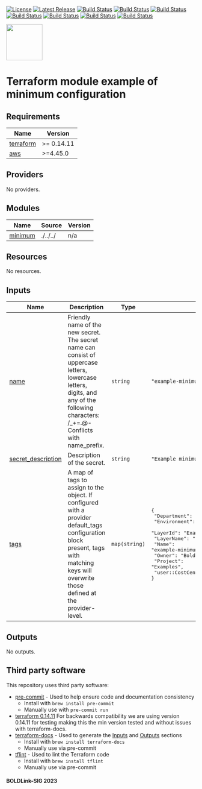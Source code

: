 [![License](https://img.shields.io/badge/License-Apache-blue.svg)](https://github.com/boldlink/terraform-aws-secretsmanager/blob/main/LICENSE)
[![Latest Release](https://img.shields.io/github/release/boldlink/terraform-aws-secretsmanager.svg)](https://github.com/boldlink/terraform-aws-secretsmanager/releases/latest)
[![Build Status](https://github.com/boldlink/terraform-aws-secretsmanager/actions/workflows/update.yaml/badge.svg)](https://github.com/boldlink/terraform-aws-secretsmanager/actions)
[![Build Status](https://github.com/boldlink/terraform-aws-secretsmanager/actions/workflows/release.yaml/badge.svg)](https://github.com/boldlink/terraform-aws-secretsmanager/actions)
[![Build Status](https://github.com/boldlink/terraform-aws-secretsmanager/actions/workflows/pre-commit.yaml/badge.svg)](https://github.com/boldlink/terraform-aws-secretsmanager/actions)
[![Build Status](https://github.com/boldlink/terraform-aws-secretsmanager/actions/workflows/pr-labeler.yaml/badge.svg)](https://github.com/boldlink/terraform-aws-secretsmanager/actions)
[![Build Status](https://github.com/boldlink/terraform-aws-secretsmanager/actions/workflows/module-examples-tests.yaml/badge.svg)](https://github.com/boldlink/terraform-aws-secretsmanager/actions)
[![Build Status](https://github.com/boldlink/terraform-aws-secretsmanager/actions/workflows/checkov.yaml/badge.svg)](https://github.com/boldlink/terraform-aws-secretsmanager/actions)
[![Build Status](https://github.com/boldlink/terraform-aws-secretsmanager/actions/workflows/auto-badge.yaml/badge.svg)](https://github.com/boldlink/terraform-aws-secretsmanager/actions)

[<img src="https://avatars.githubusercontent.com/u/25388280?s=200&v=4" width="96"/>](https://boldlink.io)

# Terraform module example of minimum configuration


<!-- BEGINNING OF PRE-COMMIT-TERRAFORM DOCS HOOK -->
## Requirements

| Name | Version |
|------|---------|
| <a name="requirement_terraform"></a> [terraform](#requirement\_terraform) | >= 0.14.11 |
| <a name="requirement_aws"></a> [aws](#requirement\_aws) | >=4.45.0 |

## Providers

No providers.

## Modules

| Name | Source | Version |
|------|--------|---------|
| <a name="module_minimum"></a> [minimum](#module\_minimum) | ./../../ | n/a |

## Resources

No resources.

## Inputs

| Name | Description | Type | Default | Required |
|------|-------------|------|---------|:--------:|
| <a name="input_name"></a> [name](#input\_name) | Friendly name of the new secret. The secret name can consist of uppercase letters, lowercase letters, digits, and any of the following characters: /\_+=.@- Conflicts with name\_prefix. | `string` | `"example-minimum-secret"` | no |
| <a name="input_secret_description"></a> [secret\_description](#input\_secret\_description) | Description of the secret. | `string` | `"Example minimum secret"` | no |
| <a name="input_tags"></a> [tags](#input\_tags) | A map of tags to assign to the object. If configured with a provider default\_tags configuration block present, tags with matching keys will overwrite those defined at the provider-level. | `map(string)` | <pre>{<br>  "Department": "DevOps",<br>  "Environment": "example",<br>  "LayerId": "Example",<br>  "LayerName": "Example",<br>  "Name": "example-minimum-secret",<br>  "Owner": "Boldlink",<br>  "Project": "Examples",<br>  "user::CostCenter": "terraform-registry"<br>}</pre> | no |

## Outputs

No outputs.
<!-- END OF PRE-COMMIT-TERRAFORM DOCS HOOK -->

## Third party software
This repository uses third party software:
* [pre-commit](https://pre-commit.com/) - Used to help ensure code and documentation consistency
  * Install with `brew install pre-commit`
  * Manually use with `pre-commit run`
* [terraform 0.14.11](https://releases.hashicorp.com/terraform/0.14.11/) For backwards compatibility we are using version 0.14.11 for testing making this the min version tested and without issues with terraform-docs.
* [terraform-docs](https://github.com/segmentio/terraform-docs) - Used to generate the [Inputs](#Inputs) and [Outputs](#Outputs) sections
  * Install with `brew install terraform-docs`
  * Manually use via pre-commit
* [tflint](https://github.com/terraform-linters/tflint) - Used to lint the Terraform code
  * Install with `brew install tflint`
  * Manually use via pre-commit

#### BOLDLink-SIG 2023
